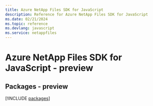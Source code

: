 ```yaml
---
title: Azure NetApp Files SDK for JavaScript
description: Reference for Azure NetApp Files SDK for JavaScript
ms.date: 02/21/2024
ms.topic: reference
ms.devlang: javascript
ms.service: netappfiles
---
```

# Azure NetApp Files SDK for JavaScript - preview
## Packages - preview
[!INCLUDE [packages](netapp-files-index.md)]